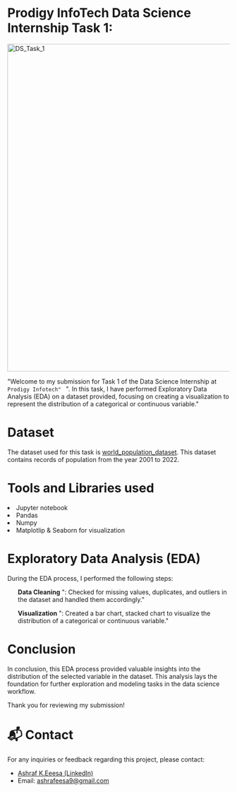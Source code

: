 # Prodigy InfoTech Data Science Internship Task 1:

<img width="742" alt="DS_Task_1" src="https://github.com/ashrafeesa/PRODIGY_DS_01/assets/143039004/d8c0515e-42bc-498e-b747-36ed0c0ba6ff">

<p dir="outo">"Welcome to my submission for Task 1 of the Data Science Internship at <code> Prodigy Infotech" </code> ". In this task, I have performed Exploratory Data Analysis (EDA) on a dataset provided, focusing on creating a visualization to represent the distribution of a categorical or continuous variable."</p>

# Dataset
The dataset used for this task is <a href="https://github.com/kindo-tk/PRODIGY_DS_01/blob/main/worldpopulationdata.csv"> world_population_dataset</a>. This dataset contains records of population from the year 2001 to 2022.

# Tools and Libraries used
<li>Jupyter notebook</li>
<li>Pandas</li>
<li>Numpy</li>
<li>Matplotlip & Seaborn for visualization</li>

# Exploratory Data Analysis (EDA)
<p>During the EDA process, I performed the following steps:</p>
<ol dir="outo">
  <p dir="outo">
    <strong>Data Cleaning</strong>
    ": Checked for missing values, duplicates, and outliers in the dataset and handled them accordingly."
    
  </p>
  <p dir="outo">
    <strong>Visualization</strong>
    ": Created a bar chart, stacked chart to visualize the distribution of a categorical or continuous variable."
  </p>
</ol>

# Conclusion
<p dir="outo">In conclusion, this EDA process provided valuable insights into the distribution of the selected variable in the dataset. This analysis lays the foundation for further exploration and modeling tasks in the data science workflow.</p>
<p dir="outo">Thank you for reviewing my submission!</p>

# 📬 Contact
<p dir="outo">For any inquiries or feedback regarding this project, please contact:</p>
<ul dir="outo">
  <li> <a href="https://www.linkedin.com/in/ashraf-k-eesa-b8b8802b4/" rel="nofollow">Ashraf K.Eeesa (LinkedIn)</a> </li>
  <li> Email: <a href="mailto:ashrafeesa9@gmail.com">ashrafeesa9@gmail.com</a></li>
</ul>
